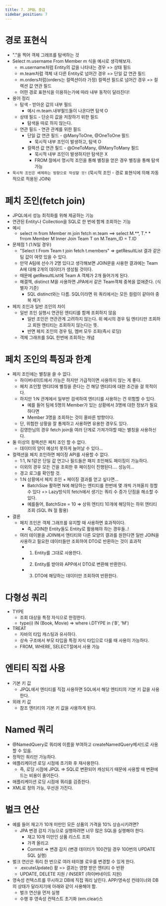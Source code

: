 ```yaml
---
title: 7. JPQL 중급
sidebar_position: 7
---
```

# 경로 표현식

- "."을 찍어 객체 그래프를 탐색하는 것
- Select m.username From Member m 식을 예시로 생각해보자.
  - m.username처럼 Entity의 값을 나타내는 경우 => 상태 필드
  - m.team처럼 객체 내 다른 Entity로 넘어간 경우 => 단일 값 연관 필드
  - m.orders처럼(orders는 컬렉션이라 가정) 컬렉션 필드로 넘어간 경우 => 컬렉션 값 연관 필드
  - 어떤 경로 표현식을 이용하는가에 따라 내부 동작이 달라진다!
- 용어 정리
  - 탐색 - 받아온 값의 내부 필드
    - 예시 m.team.내부필드들이 나온다면 탐색 O
  - 상태 필드 - 단순히 값을 저장하기 위한 필드
    - 탐색을 따로 하지 않는다.
  - 연관 필드 - 연관 관계를 위한 필드
    - 단일 값 연관 필드 - @ManyToOne, @OneToOne 필드
      - 묵시적 내부 조인이 발생하고, 탐색 O
    - 컬렉션 값 연관 필드 - @OneToMany, @ManyToMany 필드
      - 묵시적 내부 조인이 발생하지만 탐색은 X
      - FROM 절에서 명시적 조인을 통해 별칭을 얻은 경우 별칭을 통해 탐색 가능
- `묵시적 조인은 배제하는 방향으로 작성할 것!` (묵시적 조인 - 경로 표현식에 의해 자동적으로 적용된 JOIN)


# 페치 조인(fetch join)

- JPQL에서 성능 최적화를 위해 제공하는 기능
- 연관된 Entity나 Collection을 SQL로 한 번에 함께 조회하는 기능
- 예시
  - select m from Member m join fetch m.team ==> select M.**, T.* * frrom Member M Inner Join Team T on M.Team_ID = T.ID
- 문제점 1 (1:N일 경우)
  - "Select t From Team t join fetch t.members" => getResultList 결과 같은 팀 값이 여럿 있을 수 있다.
  - 만약 A팀에 선수가 2명 있다고 생각해보면 JOIN문을 사용한 결과에는 Team A에 대해 2개의 데이터가 생성될 것이다.
  - 때문에 getResultList에 Team A 객체가 2개 들어가게 된다.
  - 해결책, distinct M을 사용하면 JPA에서 같은 Team객체 중복을 없애준다. (식별자 기준)
    - SQL distinct와는 다름. SQL이라면 위 쿼리에서는 모든 컬럼이 같아야 중복  제거
- 페치 조인과 일반 조인의 차이
  - 일반 조인 실행시 연관된 엔티티를 함께 조회하지 않음
    - 일반 조인은 연관관계 고려하지 않는다. 위 예시의 경우 팀 엔티티만 조회하고 회원 엔티티는 조회하지 않는다는 뜻.
    - 반면 페치 조인의 경우 팀, 멤버 모두 조회(즉시 로딩)
  - 객체 그래프를 SQL 한번에 조회하는 개념


  
# 페치 조인의 특징과 한계

- 페치 조인에는 별칭을 쓸 수 없다.
  - 하이버네이트에서 가능은 하지만 가급적이면 사용하지 않는 게 좋다.
  - 페치 조인할 엔티티에 별칭을 준다는 건 해당 엔티티에 대한 조건을 걸 목적이다.
  - 하지만 1:N 관계에서 일부만 검색하여 엔티티를 사용하는 건 위험할 수 있다.
    - 예를 들어 팀에 5명의 Member가 있는 상황에서 3명에 대한 정보가 필요하다면
    - Member 3명을 조회하는 것이 올바른 방향이다.
  - 단, 위험한 상황을 잘 통제하고 사용하면 유용한 경우도 있다.
  - 김영한님의 경우 fetch join을 여러 단계로 가져가야할 때는 별칭을 사용하신다.
- 둘 이상의 컬렉션은 페치 조인 할 수 없다.
  - 데이터의 양이 예상치 못하게 늘어날 수 있다...
- 컬렉션을 페치 조인하면 페이징 API를 사용할 수 없다.
  - 1:1, N:1같은 단일 값 연고나 필드들은 패치 조인해도 페이징이 가능하다.
  - 이외의 경우 모든 건을 조회한 후 페이징이 진행된다.... 성능이...
  - 경고 로그를 확인할 것.
  - 1:N 상황에서 페치 조인 + 페이징 결과를 얻고 싶다면...
    - BatchSize 활하면 N에 해당하는 엔티티를 한번에 몇 개씩 가져올지 정할 수 있다 => Lazy방식의 fetch에서 생기는 쿼리 수 증가 단점을 해소할 수 있다.
    - 예를들어, BatchSize = 10 => 상위 엔티티 10개에 해당하는 하위 엔티티 조회 (SQL IN 절 활용)
- 결론
  - 페치 조인은 객체 그래프를 유지할 때 사용하면 효과적이다.
    - 즉, JOIN한 Entity들도 Entity로 활용해야 하는 경우들..!
  - 여러 테이블을 JOIN해서 엔티티와 다른 모양의 결과를 원한다면 일반 JOIN을 사용하고 필요한 데이터들만 조회하여 DTO로 반환하는 것이 효과적
    - 1. Entity를 그대로 사용한다.
    - 2. Entity를 받아와 APP에서 DTO로 변환해 반환한다.
    - 3. DTO에 해당하는 데이터만 조회하여 반환한다.



# 다형성 쿼리

- TYPE
  - 조회 대상을 특정 자식으로 한정한다.
  - type(i) IN (Book, Movie) => where i.DTYPE in ('B', 'M')
- TREAT
  - 자바의 타입 캐스팅과 유사하다.
  - 상속 구조에서 부모 타입을 특정 자식 타입으로 다룰 때 사용이 가능하다.
  - FROM, WHERE, SELECT절에서 사용 가능



# 엔티티 직접 사용

- 기본 키 값
  - JPQL에서 엔티티를 직접 사용하면 SQL에서 해당 엔티티의 기본 키 값을 사용한다.
- 외래 키 값
  - 참조 엔티티의 기본 키 값을 사용하게 된다.



# Named 쿼리

- @NamedQuery로 쿼리에 이름을 부여하고 createNamedQuery메서드로 사용할 수 있음.
- 정적인 쿼리만 가능하다.
- 애플리케이션 로딩 시점에 초기화 후 재사용한다.
  - 즉, 로딩 시점에 JPQL => SQL로 변환되어 캐싱되기 때문에 사용할 때 변환에 드는 비용이 줄어든다.
- 애플리케이션 로딩 시점에 쿼리를 검증한다.
- XML로 정의 가능, 우선권 가진다.


# 벌크 연산

- 예를 들어 재고가 10개 미만인 모든 상품의 가격을 10% 상승시키려면?
  - JPA 변경 감지 기능으로 실행하려면 너무 많은 SQL을 실행해야 한다.
    - 재고 10개 미만인 상품 리스트 조회
    - 가격 올리고
    - Commit => 변경 감지 (변경 데이터가 100건일 경우 100번의 UPDATE SQL 실행)
- 벌크 연산은 쿼리 한 번으로 여러 테이블 로우를 변경할 수 있게 한다.
  - .excuteUpdate() 활 => 결과는 영향 받은 엔티티 수 반환
  - UPDATE, DELETE 지원 / INSERT (하이버네이트 지원)
- 영속성 컨텍스트를 무시하고 DB에 직접 쿼리 날린다. APP/영속성 컨테이너와 DB의 상태가 달라지기에 아래와 같이 사용해야 함.
  - 벌크 연산을 먼저 실행
  - 수행 후 영속성 컨텍스트 초기화 (em.clear)스